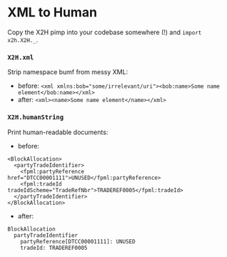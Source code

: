 XML to Human
============

Copy the X2H pimp into your codebase somewhere (!) and `import x2h.X2H._`.

### `X2H.xml`
Strip namespace bumf from messy XML:
* before: ```<xml xmlns:bob="some/irrelevant/uri"><bob:name>Some name element</bob:name></xml>```
* after: ```<xml><name>Some name element</name></xml>```

### `X2H.humanString`
Print human-readable documents:
* before:
```
<BlockAllocation>
  <partyTradeIdentifier>
    <fpml:partyReference href="DTCC00001111">UNUSED</fpml:partyReference>
    <fpml:tradeId tradeIdScheme="TradeRefNbr">TRADEREF0005</fpml:tradeId>
  </partyTradeIdentifier>
</BlockAllocation>
```
* after:
```
BlockAllocation
  partyTradeIdentifier
    partyReference[DTCC00001111]: UNUSED
    tradeId: TRADEREF0005
```


